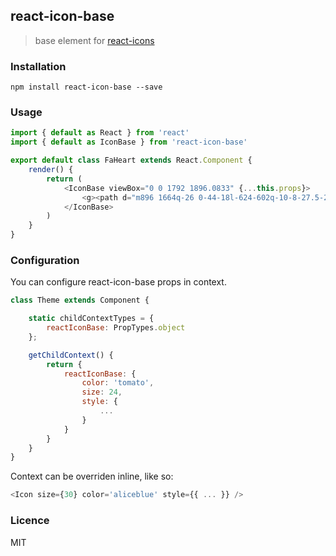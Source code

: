 ## react-icon-base

> base element for [react-icons](https://github.com/gorangajic/react-icons)

### Installation

```
npm install react-icon-base --save
```


### Usage

```js
import { default as React } from 'react'
import { default as IconBase } from 'react-icon-base'

export default class FaHeart extends React.Component {
    render() {
        return (
            <IconBase viewBox="0 0 1792 1896.0833" {...this.props}>
                <g><path d="m896 1664q-26 0-44-18l-624-602q-10-8-27.5-26t-55.5-65.5-68-97.5-53.5-121-23.5-138q0-220 127-344t351-124q62 0 126.5 21.5t120 58 95.5 68.5 76 68q36-36 76-68t95.5-68.5 120-58 126.5-21.5q224 0 351 124t127 344q0 221-229 450l-623 600q-18 18-44 18z"/></g>
            </IconBase>
        )
    }
}
```

### Configuration
You can configure react-icon-base props in context.

```js
class Theme extends Component {

    static childContextTypes = {
        reactIconBase: PropTypes.object
    };

    getChildContext() {
        return {
            reactIconBase: {
                color: 'tomato',
                size: 24,
                style: {
                    ...
                }
            }
        }
    }
}
```

Context can be overriden inline, like so:

```js
<Icon size={30} color='aliceblue' style={{ ... }} />
```

### Licence

MIT

